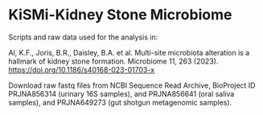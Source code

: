 # KiSMi-Kidney Stone Microbiome
Scripts and raw data used for the analysis in:

Al, K.F., Joris, B.R., Daisley, B.A. et al. Multi-site microbiota alteration is a hallmark of kidney stone formation. Microbiome 11, 263 (2023). https://doi.org/10.1186/s40168-023-01703-x

Download raw fastq files from NCBI Sequence Read Archive, BioProject ID PRJNA856314 (urinary 16S samples), and PRJNA856641 (oral saliva samples), and PRJNA649273 (gut shotgun metagenomic samples).


